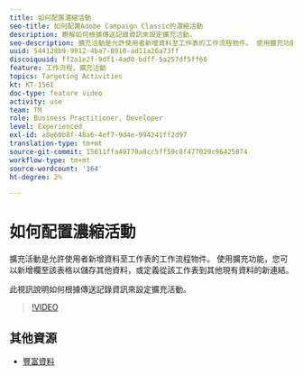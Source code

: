 ```yaml
---
title: 如何配置濃縮活動
seo-title: 如何配置Adobe Campaign Classic的濃縮活動
description: 瞭解如何根據傳送記錄資訊來設定擴充活動。
seo-description: 擴充活動是允許使用者新增資料至工作表的工作流程物件。 使用擴充功能，您可以新增欄至該表格以儲存其他資料，或定義從該工作表到其他現有資料的新連結。   此視訊說明如何根據傳送記錄資訊來設定擴充活動。
uuid: 544128b9-9912-4ba7-8910-ad11a26a73ff
discoiquuid: ff2a1e2f-9df1-4ad0-bdff-5a257df5ff66
feature: 工作流程，擴充活動
topics: Targeting Activities
kt: KT-1561
doc-type: feature video
activity: use
team: TM
role: Business Practitioner, Developer
level: Experienced
exl-id: a8e60b8f-48a6-4ef7-9d4e-994241ff2d97
translation-type: tm+mt
source-git-commit: 15811ffa49770a8cc5ff59c8f477029c96425074
workflow-type: tm+mt
source-wordcount: '164'
ht-degree: 2%

---
```


# 如何配置濃縮活動

擴充活動是允許使用者新增資料至工作表的工作流程物件。 使用擴充功能，您可以新增欄至該表格以儲存其他資料，或定義從該工作表到其他現有資料的新連結。

此視訊說明如何根據傳送記錄資訊來設定擴充活動。

>[!VIDEO](https://video.tv.adobe.com/v/25193?quality=12)

## 其他資源

- [豐富資料](https://docs.adobe.com/content/help/en/campaign-classic/using/automating-with-workflows/use-cases/enriching-data.html)
